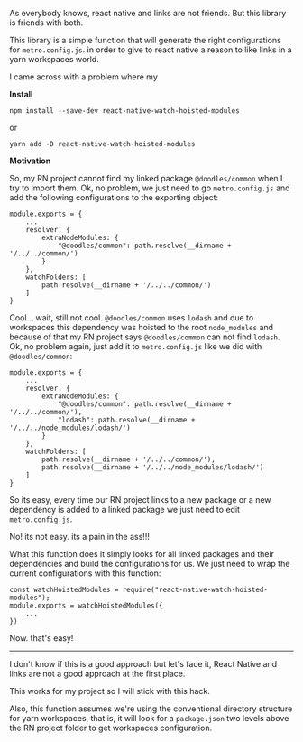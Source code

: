 As everybody knows, react native and links are not friends. But this library is friends with both.

This library is a simple function that will generate the right configurations for `metro.config.js`.
in order to give to react native a reason to like links in a yarn workspaces world.

I came across with a problem where my

__Install__

```
npm install --save-dev react-native-watch-hoisted-modules
```
or
```
yarn add -D react-native-watch-hoisted-modules
```
__Motivation__

So, my RN project cannot find my linked package `@doodles/common` when I try to import them. Ok, no problem, we just need 
to go `metro.config.js` and add the following configurations to the exporting object:
```
module.exports = {
    ...
    resolver: {
        extraNodeModules: {
            "@doodles/common": path.resolve(__dirname + '/../../common/')
        }
    },
    watchFolders: [
        path.resolve(__dirname + '/../../common/')
    ]
}
```
Cool... wait, still not cool. `@doodles/common` uses `lodash` and due to workspaces this dependency was hoisted to the 
root `node_modules` and because of that my RN project says `@doodles/common` can not find `lodash`. Ok, no problem again,
just add it to `metro.config.js` like we did with `@doodles/common`:
```
module.exports = {
    ...
    resolver: {
        extraNodeModules: {
            "@doodles/common": path.resolve(__dirname + '/../../common/'),
            "lodash": path.resolve(__dirname + '/../../node_modules/lodash/')
        }
    },
    watchFolders: [
        path.resolve(__dirname + '/../../common/'),
        path.resolve(__dirname + '/../../node_modules/lodash/')
    ]
}
```
So its easy, every time our RN project links to a new package or a new dependency is added to a linked package we just need
to edit `metro.config.js`.

No! its not easy. its a pain in the ass!!!

What this function does it simply looks for all linked packages and their dependencies and build the configurations for us.
We just need to wrap the current configurations with this function:
```
const watchHoistedModules = require("react-native-watch-hoisted-modules");
module.exports = watchHoistedModules({
    ...
})
```
Now. that's easy!
___
I don't know if this is a good approach but let's face it, React Native and links are not a good approach at the first place.

This works for my project so I will stick with this hack.

Also, this function assumes we're using the conventional directory structure for yarn workspaces, that is, it will look 
for a `package.json` two levels above the RN project folder to get workspaces configuration.
